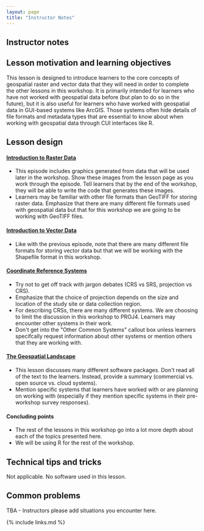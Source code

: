 ```yaml
---
layout: page
title: "Instructor Notes"
---
```


## Instructor notes

## Lesson motivation and learning objectives

This lesson is designed to introduce learners to the core concepts of geospatial 
raster and vector data that they will need in order to complete the other lessons
in this workshop. It is primarily intended for learners who have not worked
with geospatial data before (but plan to do so in the future), but it is also
useful for learners who have worked with geospatial data in GUI-based systems
like ArcGIS. Those systems often hide details of file formats and metadata types
that are essential to know about when working with geospatial data through CUI 
interfaces like R.

## Lesson design

#### [Introduction to Raster Data](../01-intro-raster-data/)

* This episode includes graphics generated from data that will be used later 
in the workshop. Show these images from the lesson page as you work through the
episode. Tell learners that by the end of the workshop, they will be able to write
the code that generates these images. 
* Learners may be familiar with other file formats than GeoTIFF for storing raster
data. Emphasize that there are many different file formats used with geospatial data
but that for this workshop we are going to be working with GeoTIFF files.

#### [Introduction to Vector Data](../02-intro-vector-data/)

* Like with the previous episode, note that there are many different file formats
for storing vector data but that we will be working with the Shapefile format
in this workshop. 

#### [Coordinate Reference Systems](../03-crs/)

* Try not to get off track with jargon debates (CRS vs SRS, projection vs CRS). 
* Emphasize that the choice of projection depends on the size and location of the study site or data collection region.
* For describing CRSs, there are many different systems. We are choosing to limit 
the discussion in this workshop to PROJ4. Learners may encounter other systems in 
their work. 
* Don't get into the "Other Common Systems" callout box unless learners specifcally request information about other systems or mention others that they are working with.

#### [The Geospatial Landscape](../04-geo-landscape/)

* This lesson discusses many different software packages. Don't read all of 
the text to the learners. Instead, provide a summary (commercial vs. open source vs. cloud systems).  
* Mention specific systems that learners have worked with or are planning on working with (especially if they mention specific systems in their pre-workshop survey responses). 

#### Concluding points

* The rest of the lessons in this workshop go into a lot more depth about 
each of the topics presented here. 
* We will be using R for the rest of the workshop.

## Technical tips and tricks

Not applicable. No software used in this lesson. 

## Common problems

TBA - Instructors please add situations you encounter here.


{% include links.md %}

